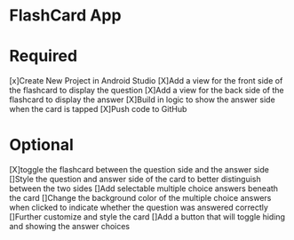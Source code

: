 # FlashCard App
# Required
 [x]Create New Project in Android Studio
 [X]Add a view for the front side of the flashcard to display the question
 [X]Add a view for the back side of the flashcard to display the answer
 [X]Build in logic to show the answer side when the card is tapped
 [X]Push code to GitHub
# Optional
 [X]toggle the flashcard between the question side and the answer side
 []Style the question and answer side of the card to better distinguish between the two sides
 []Add selectable multiple choice answers beneath the card
 []Change the background color of the multiple choice answers when clicked to indicate whether the question was answered correctly
 []Further customize and style the card
 []Add a button that will toggle hiding and showing the answer choices
